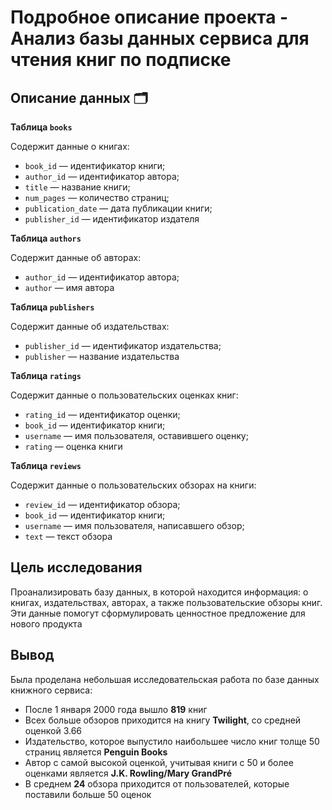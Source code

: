 # Подробное описание проекта - Анализ базы данных сервиса для чтения книг по подписке

## Описание данных 🗂

**Таблица `books`**

Содержит данные о книгах:

- `book_id` — идентификатор книги;
- `author_id` — идентификатор автора;
- `title` — название книги;
- `num_pages` — количество страниц;
- `publication_date` — дата публикации книги;
- `publisher_id` — идентификатор издателя

**Таблица `authors`**

Содержит данные об авторах:

- `author_id` — идентификатор автора;
- `author` — имя автора

**Таблица `publishers`**

Содержит данные об издательствах:

- `publisher_id` — идентификатор издательства;
- `publisher` — название издательства

**Таблица `ratings`**

Содержит данные о пользовательских оценках книг:

- `rating_id` — идентификатор оценки;
- `book_id` — идентификатор книги;
- `username` — имя пользователя, оставившего оценку;
- `rating` — оценка книги

**Таблица `reviews`**

Содержит данные о пользовательских обзорах на книги:

- `review_id` — идентификатор обзора;
- `book_id` — идентификатор книги;
- `username` — имя пользователя, написавшего обзор;
- `text` — текст обзора

## Цель исследования

Проанализировать базу данных, в которой находится информация: о книгах, издательствах, авторах, а также пользовательские обзоры книг. Эти данные помогут сформулировать ценностное предложение для нового продукта

## Вывод

Была проделана небольшая исследовательская работа по базе данных книжного сервиса:

* После 1 января 2000 года вышло **819** книг
* Всех больше обзоров приходится на книгу **Twilight**, со средней оценкой 3.66
* Издательство, которое выпустило наибольшее число книг толще 50 страниц является **Penguin Books**
* Автор с самой высокой оценкой, учитывая книги с 50 и более оценками является **J.K. Rowling/Mary GrandPré**
* В среднем **24** обзора приходится от пользователей, которые поставили больше 50 оценок
